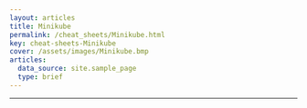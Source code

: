 ```yaml
---
layout: articles
title: Minikube
permalink: /cheat_sheets/Minikube.html
key: cheat-sheets-Minikube
cover: /assets/images/Minikube.bmp
articles:
  data_source: site.sample_page
  type: brief
---
```


<div class="article__content" markdown="1">

---